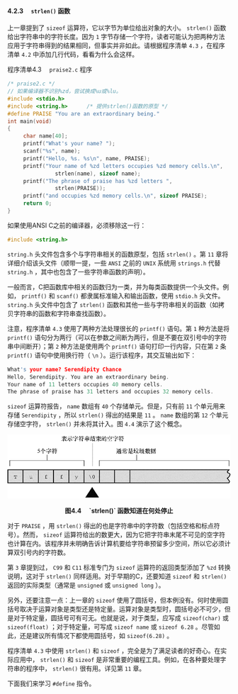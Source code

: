 #### 4.2.3　 `strlen()` 函数

上一章提到了 `sizeof` 运算符，它以字节为单位给出对象的大小。 `strlen()` 函数给出字符串中的字符长度。因为 `1` 字节存储一个字符，读者可能认为把两种方法应用于字符串得到的结果相同，但事实并非如此。请根据程序清单 `4.3` ，在程序清单 `4.2` 中添加几行代码，看看为什么会这样。

程序清单4.3　 `praise2.c` 程序

```c
/* praise2.c */
// 如果编译器不识别%zd，尝试换成%u或%lu。
#include <stdio.h>
#include <string.h>      /* 提供strlen()函数的原型 */
#define PRAISE "You are an extraordinary being."
int main(void)
{
     char name[40];
     printf("What's your name? ");
     scanf("%s", name);
     printf("Hello, %s. %s\n", name, PRAISE);
     printf("Your name of %zd letters occupies %zd memory cells.\n",
               strlen(name), sizeof name);
     printf("The phrase of praise has %zd letters ",
               strlen(PRAISE));
     printf("and occupies %zd memory cells.\n", sizeof PRAISE);
     return 0;
}
```

如果使用ANSI C之前的编译器，必须移除这一行：

```c
#include <string.h>
```

`string.h` 头文件包含多个与字符串相关的函数原型，包括 `strlen()` 。第 `11` 章将详细介绍该头文件（顺带一提，一些 `ANSI` 之前的 `UNIX` 系统用 `strings.h` 代替 `string.h` ，其中也包含了一些字符串函数的声明）。

一般而言，C把函数库中相关的函数归为一类，并为每类函数提供一个头文件。例如， `printf()` 和 `scanf()` 都隶属标准输入和输出函数，使用 `stdio.h` 头文件。 `string.h` 头文件中包含了 `strlen()` 函数和其他一些与字符串相关的函数（如拷贝字符串的函数和字符串查找函数）。

注意，程序清单 `4.3` 使用了两种方法处理很长的 `printf()` 语句。第 `1` 种方法是将 `printf()` 语句分为两行（可以在参数之间断为两行，但是不要在双引号中的字符串中间断开）；第 `2` 种方法是使用两个 `printf()` 语句打印一行内容，只在第 `2` 条 `printf()` 语句中使用换行符（ `\n` ）。运行该程序，其交互输出如下：

```c
What's your name? Serendipity Chance
Hello, Serendipity. You are an extraordinary being.
Your name of 11 letters occupies 40 memory cells.
The phrase of praise has 31 letters and occupies 32 memory cells.

```

`sizeof` 运算符报告， `name` 数组有 `40` 个存储单元。但是，只有前 `11` 个单元用来存储 `Serendipity` ，所以 `strlen()` 得出的结果是 `11` 。 `name` 数组的第 `12` 个单元存储空字符， `strlen()` 并未将其计入。图 `4.4` 演示了这个概念。

![26.png](../images/26.png)
<center class="my_markdown"><b class="my_markdown">图4.4　 `strlen()` 函数知道在何处停止</b></center>

对于 `PRAISE` ，用 `strlen()` 得出的也是字符串中的字符数（包括空格和标点符号）。然而， `sizeof` 运算符给出的数更大，因为它把字符串末尾不可见的空字符也计算在内。该程序并未明确告诉计算机要给字符串预留多少空间，所以它必须计算双引号内的字符数。

第 `3` 章提到过， `C99` 和 `C11` 标准专门为 `sizeof` 运算符的返回类型添加了 `%zd` 转换说明，这对于 `strlen()` 同样适用。对于早期的C，还要知道 `sizeof` 和 `strlen()` 返回的实际类型（通常是 `unsigned` 或 `unsigned long` ）。

另外，还要注意一点：上一章的 `sizeof` 使用了圆括号，但本例没有。何时使用圆括号取决于运算对象是类型还是特定量。运算对象是类型时，圆括号必不可少，但是对于特定量，圆括号可有可无。也就是说，对于类型，应写成 `sizeof(char)` 或 `sizeof(float)` ；对于特定量，可写成 `sizeof name` 或 `sizeof 6.28` 。尽管如此，还是建议所有情况下都使用圆括号，如 `sizeof(6.28)` 。

程序清单 `4.3` 中使用 `strlen()` 和 `sizeof` ，完全是为了满足读者的好奇心。在实际应用中， `strlen()` 和 `sizeof` 是非常重要的编程工具。例如，在各种要处理字符串的程序中， `strlen()` 很有用。详见第 `11` 章。

下面我们来学习 `#define` 指令。

